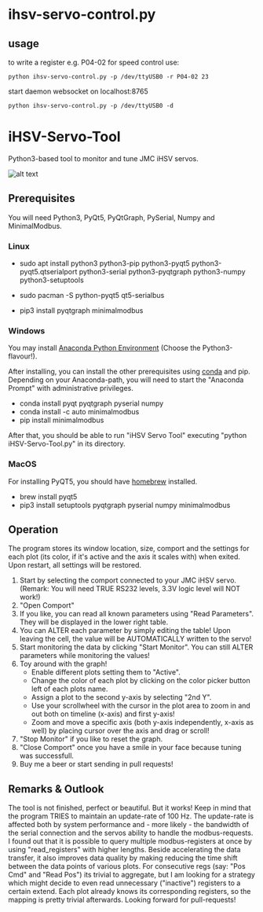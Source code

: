 # ihsv-servo-control.py

## usage

to write a register e.g. P04-02 for speed control use:

    python ihsv-servo-control.py -p /dev/ttyUSB0 -r P04-02 23

start daemon websocket on localhost:8765

    python ihsv-servo-control.py -p /dev/ttyUSB0 -d

# iHSV-Servo-Tool

Python3-based tool to monitor and tune JMC iHSV servos.

![alt text](screenshot.png "Screenshot")

## Prerequisites

You will need Python3, PyQt5, PyQtGraph, PySerial, Numpy and MinimalModbus.

### Linux

* sudo apt install python3 python3-pip python3-pyqt5 python3-pyqt5.qtserialport python3-serial python3-pyqtgraph python3-numpy python3-setuptools

* sudo pacman -S python-pyqt5 qt5-serialbus
* pip3 install pyqtgraph minimalmodbus

### Windows

You may install [Anaconda Python Environment](https://conda.io/docs/user-guide/install/index.html "Anaconda Website") (Choose the Python3-flavour!).

After installing, you can install the other prerequisites using [conda](https://conda.io/docs/user-guide/tasks/manage-pkgs.html) and pip. Depending on your Anaconda-path, you will need to start the "Anaconda Prompt" with administrative privileges.
* conda install pyqt pyqtgraph pyserial numpy
* conda install -c auto minimalmodbus
* pip install minimalmodbus

After that, you should be able to run "iHSV Servo Tool" executing "python iHSV-Servo-Tool.py" in its directory.

### MacOS

For installing PyQT5, you should have [homebrew](https://brew.sh) installed.

* brew install pyqt5
* pip3 install setuptools pyqtgraph pyserial numpy minimalmodbus

## Operation

The program stores its window location, size, comport and the settings for each plot (its color, if it's active and the axis it scales with) when exited. Upon restart, all settings will be restored.

1. Start by selecting the comport connected to your JMC iHSV servo. (Remark: You will need TRUE RS232 levels, 3.3V logic level will NOT work!)
2. "Open Comport"
3. If you like, you can read all known parameters using "Read Parameters". They will be displayed in the lower right table.
4. You can ALTER each parameter by simply editing the table! Upon leaving the cell, the value will be AUTOMATICALLY written to the servo!
5. Start monitoring the data by clicking "Start Monitor". You can still ALTER parameters while monitoring the values!
6. Toy around with the graph!
    * Enable different plots setting them to "Active".
    * Change the color of each plot by clicking on the color picker button left of each plots name.
    * Assign a plot to the second y-axis by selecting "2nd Y".
    * Use your scrollwheel with the cursor in the plot area to zoom in and out both on timeline (x-axis) and first y-axis!
    * Zoom and move a specific axis (both y-axis independently, x-axis as well) by placing cursor over the axis and drag or scroll!
7. "Stop  Monitor" if you like to reset the graph.
8. "Close Comport" once you have a smile in your face because tuning was successfull.
9. Buy me a beer or start sending in pull requests!

## Remarks & Outlook

The tool is not finished, perfect or beautiful. But it works! Keep in mind that the program TRIES to maintain an update-rate of 100 Hz. The update-rate is affected both by system performance and - more likely - the bandwidth of the serial connection and the servos ability to handle the modbus-requests. I found out that it is possible to query multiple modbus-registers at once by using "read_registers" with higher lengths. Beside accelerating the data transfer, it also improves data quality by making reducing the time shift between the data points of various plots. For consecutive regs (say: "Pos Cmd" and "Read Pos") its trivial to aggregate, but I am looking for a strategy which might decide to even read unnecessary ("inactive") registers to a certain extend. Each plot already knows its corresponding registers, so the mapping is pretty trivial afterwards. Looking forward for pull-requests!
